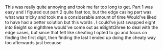 This was really quite annoying and took me far too long to get. Part 1 was easy and I figured out part 2 quite fast too, but the edge casing part was what was tricky and took me a considerable amount of time
Would've liked to have had a better solution but this words . I could've just swapped eight into 8eight so eighthree would've come out as e8ightt3hree to deal with the edge cases, but since that felt like cheating I opted to go and focus on finding the first digit, then finding the last
I ended up doing the cheaty way too afterwards just because